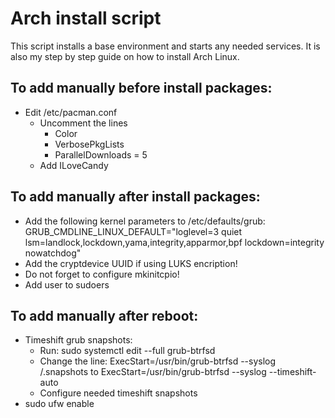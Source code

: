 # Arch install script
This script installs a base environment and starts any needed services. It is also my step by step guide on how to install Arch Linux.

## To add manually before install packages:
- Edit /etc/pacman.conf
   - Uncomment the lines
      - Color
      - VerbosePkgLists
      - ParallelDownloads = 5
  - Add ILoveCandy

## To add manually after install packages:
- Add the following kernel parameters to /etc/defaults/grub:
 GRUB_CMDLINE_LINUX_DEFAULT="loglevel=3 quiet lsm=landlock,lockdown,yama,integrity,apparmor,bpf lockdown=integrity nowatchdog"
- Add the cryptdevice UUID if using LUKS encription!
- Do not forget to configure mkinitcpio!
- Add user to sudoers

## To add manually after reboot:
- Timeshift grub snapshots:
  - Run: sudo systemctl edit --full grub-btrfsd
  - Change the line: ExecStart=/usr/bin/grub-btrfsd --syslog /.snapshots to ExecStart=/usr/bin/grub-btrfsd --syslog --timeshift-auto
  - Configure needed timeshift snapshots
- sudo ufw enable
